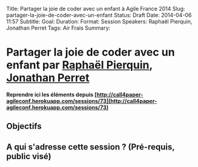 Title: Partager la joie de coder avec un enfant à Agile France 2014 
Slug: partager-la-joie-de-coder-avec-un-enfant
Status: Draft
Date: 2014-04-06 11:57
Subtitle: 
Goal: 
Duration: 
Format: Session
Speakers: Raphaël Pierquin, Jonathan Perret
Tags: Air Frais
Summary: 


# Partager la joie de coder avec un enfant par [Raphaël Pierquin](../bios/raphael-pierquin.html), [Jonathan Perret](../bios/jonathan-perret.html)

**Reprendre ici les éléments depuis [http://call4paper-agileconf.herokuapp.com/sessions/73](http://call4paper-agileconf.herokuapp.com/sessions/73)**
## Objectifs

## A qui s'adresse cette session ? (Pré-requis, public visé)


